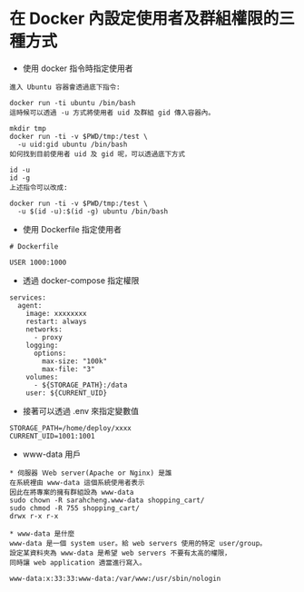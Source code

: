 # 在 Docker 內設定使用者及群組權限的三種方式

* 使用 docker 指令時指定使用者
```
進入 Ubuntu 容器會透過底下指令:

docker run -ti ubuntu /bin/bash
這時候可以透過 -u 方式將使用者 uid 及群組 gid 傳入容器內。

mkdir tmp
docker run -ti -v $PWD/tmp:/test \
  -u uid:gid ubuntu /bin/bash
如何找到目前使用者 uid 及 gid 呢，可以透過底下方式

id -u
id -g
上述指令可以改成:

docker run -ti -v $PWD/tmp:/test \
  -u $(id -u):$(id -g) ubuntu /bin/bash
```

* 使用 Dockerfile 指定使用者
```
# Dockerfile

USER 1000:1000
```

* 透過 docker-compose 指定權限
```
services:
  agent:
    image: xxxxxxxx
    restart: always
    networks:
      - proxy
    logging:
      options:
        max-size: "100k"
        max-file: "3"
    volumes:
      - ${STORAGE_PATH}:/data
    user: ${CURRENT_UID}
 ```
 * 接著可以透過 .env 來指定變數值
 ```
STORAGE_PATH=/home/deploy/xxxx
CURRENT_UID=1001:1001
 ```
* www-data 用戶
```
* 伺服器 Ｗeb server(Apache or Nginx) 是誰
在系統裡由 www-data 這個系統使用者表示
因此在將專案的擁有群組設為 www-data
sudo chown -R sarahcheng.www-data shopping_cart/
sudo chmod -R 755 shopping_cart/
drwx r-x r-x

* www-data 是什麼
www-data 是一個 system user。給 web servers 使用的特定 user/group。 
設定某資料夾為 www-data 是希望 web servers 不要有太高的權限，
同時讓 web application 適當進行寫入。

```

```
www-data:x:33:33:www-data:/var/www:/usr/sbin/nologin

```
